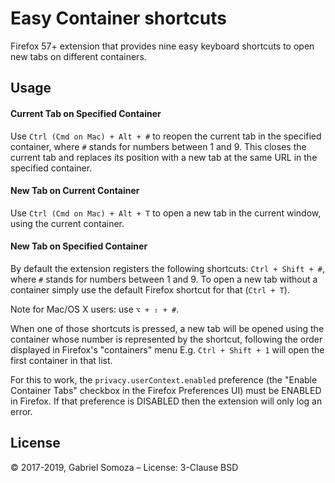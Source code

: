 # Easy Container shortcuts
Firefox 57+ extension that provides nine easy keyboard shortcuts to open new tabs on different containers.

## Usage
#### Current Tab on Specified Container
Use `Ctrl (Cmd on Mac) + Alt + #` to reopen the current tab in the specified container, where `#` stands for numbers between 1 and 9. This closes the current tab and replaces its position with a new tab at the same URL in the specified container.

#### New Tab on Current Container
Use `Ctrl (Cmd on Mac) + Alt + T` to open a new tab in the current window, using the current container.

#### New Tab on Specified Container
By default the extension registers the following shortcuts: `Ctrl + Shift + #`, where `#` stands for numbers between 1 and 9. To open a new tab without a container simply use the default Firefox shortcut for that (`Ctrl + T`).

Note for Mac/OS X users: use `⌥ + ⇧ + #`.

When one of those shortcuts is pressed, a new tab will be opened using the container whose number is represented by the shortcut, following the order displayed in Firefox's "containers" menu E.g. `Ctrl + Shift + 1` will open the first container in that list.

For this to work, the `privacy.userContext.enabled` preference (the "Enable Container Tabs" checkbox in the Firefox Preferences UI) must be ENABLED in Firefox. If that preference is DISABLED then the extension will only log an error.

## License
© 2017-2019, Gabriel Somoza – License: 3-Clause BSD
